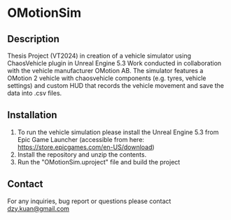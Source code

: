 # OMotionSim
 ## Description 
 Thesis Project (VT2024) in creation of a vehicle simulator using ChaosVehicle plugin in Unreal Engine 5.3
 Work conducted in collaboration with the vehicle manufacturer OMotion AB. The simulator features a OMotion 2 vehicle with chaosvehicle components (e.g. tyres, vehicle settings) and custom HUD that records the vehicle movement and save the data into .csv files.
 ## Installation
 1) To run the vehicle simulation please install the Unreal Engine 5.3 from Epic Game Launcher (accessible from here: https://store.epicgames.com/en-US/download)
 2) Install the repository and unzip the contents.
 3) Run the "OMotionSim.uproject" file and build the project

 ## Contact
 For any inquiries, bug report or questions please contact dzy.kuan@gmail.com
